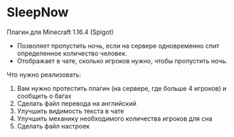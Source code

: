 # SleepNow
Плагин для Minecraft 1.16.4 (Spigot)
- Позволяет пропустить ночь, если на сервере одновременно спит определенное количество человек. 
- Отображает в чате, сколько игроков нужно, чтобы пропустить ночь.

Что нужно реализовать:
1. Вам нужно протестить плагин (на сервере, где больше 4 игроков) и сообщить о багах
2. Сделать файл перевода на английский
3. Улучшить видимость текста в чате
4. Улучшить механику необходимого количества игроков для сна
5. Сделать файл настроек
